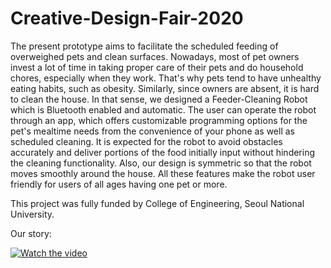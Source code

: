 # Creative-Design-Fair-2020
The present prototype aims to facilitate the scheduled feeding of overweighed pets and clean surfaces. Nowadays, most of pet owners invest a lot of time in taking proper care of their pets and do household chores, especially when they work. That's why pets tend to have unhealthy eating habits, such as obesity. Similarly, since owners are absent, it is hard to clean the house. In that sense, we designed a Feeder-Cleaning Robot which is Bluetooth enabled and automatic. The user can operate the robot through an app, which offers customizable programming options for the pet's mealtime needs from the convenience of your phone as well as scheduled cleaning. It is expected for the robot to avoid obstacles accurately and deliver portions of the food initially input without hindering the cleaning functionality. Also, our design is symmetric so that the robot moves smoothly around the house. All these features make the robot user friendly for users of all ages having one pet or more.

This project was fully funded by College of Engineering, Seoul National University. 

Our story:

[![Watch the video](https://img.youtube.com/vi/-NACZ8ZkU2E/maxresdefault.jpg)](https://youtu.be/-NACZ8ZkU2E)



